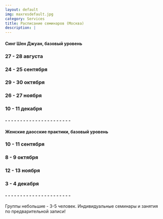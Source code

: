 ```yaml
---
layout: default
img: maxresdefault.jpg
category: Services
title: Расписание семинаров (Москва)
description: |
---
```


#### Синг Шен Джуан, базовый уровень

### 27 - 28 августа

### 24 - 25 сентября

### 29 - 30 октября

### 26 - 27 ноября

### 10 - 11 декабря

#### - - - - - - - - - - - - - - - - - - - - - -

#### Женские даосские практики, базовый уровень

### 10 - 11 сентября

### 8 - 9 октября

### 12 - 13 ноября

### 3 - 4 декабря

#### - - - - - - - - - - - - - - - - - - - - - -

Группы небольшие - 3-5 человек.
Индивидуальные семинары и занятия по предварительной записи!
